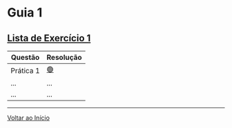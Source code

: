 # Guia 1
## [Lista de Exercício 1](./../assets/files/Lista_Exercicio_1__ED2.PDF)
| Questão  | Resolução |
| ------------- | ------------- |
| Prática 1 | [🟢](./questao_1.c)|
| ...  | ...  |
| ...  | ...  |

***
[Voltar ao Início](./../README.md)